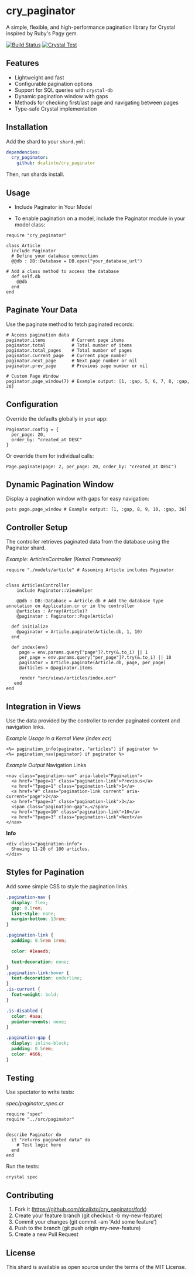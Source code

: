# cry_paginator

A simple, flexible, and high-performance pagination library for Crystal inspired by Ruby's Pagy gem.

[![Build Status](http://localhost:8080/buildStatus/icon?job=cry_paginator)](http://localhost:8080/job/cry_paginator/)
[![Crystal Test](https://github.com/dcalixto/cry_paginator/actions/workflows/crystal-test.yml/badge.svg?branch=master)](https://github.com/dcalixto/cry_paginator/actions/workflows/crystal-test.yml)

## Features

- Lightweight and fast
- Configurable pagination options
- Support for SQL queries with `crystal-db`
- Dynamic pagination window with gaps
- Methods for checking first/last page and navigating between pages
- Type-safe Crystal implementation

## Installation

Add the shard to your `shard.yml`:

```yaml
dependencies:
  cry_paginator:
    github: dcalixto/cry_paginator
```

Then, run shards install.

## Usage

- Include Paginator in Your Model

- To enable pagination on a model, include the Paginator module in your model class:

```crystal
require "cry_paginator"

class Article
  include Paginator
  # Define your database connection
  @@db : DB::Database = DB.open("your_database_url")

# Add a class method to access the database
  def self.db
    @@db
  end
end
```

## Paginate Your Data

Use the paginate method to fetch paginated records:

```crystal
# Access pagination data
paginator.items          # Current page items
paginator.total          # Total number of items
paginator.total_pages    # Total number of pages
paginator.current_page   # Current page number
paginator.next_page      # Next page number or nil
paginator.prev_page      # Previous page number or nil

# Custom Page Window
paginator.page_window(7) # Example output: [1, :gap, 5, 6, 7, 8, :gap, 20]

```

## Configuration

Override the defaults globally in your app:

```crystal
Paginator.config = {
  per_page: 20,
  order_by: "created_at DESC"
}
```

Or override them for individual calls:

```crystal
Page.paginate(page: 2, per_page: 20, order_by: "created_at DESC")
```

## Dynamic Pagination Window

Display a pagination window with gaps for easy navigation:

```crystal
puts page.page_window # Example output: [1, :gap, 8, 9, 10, :gap, 36]
```

## Controller Setup

The controller retrieves paginated data from the database using the Paginator shard.

_Example: ArticlesController (Kemal Framework)_

```crystal
require "./models/article" # Assuming Article includes Paginator


class ArticlesController
    include Paginator::ViewHelper

    @@db : DB::Database = Article.db # Add the database type annotation on Application.cr or in the controller
    @articles : Array(Article)?
    @paginator : Paginator::Page(Article)

  def initialize
    @paginator = Article.paginate(Article.db, 1, 10)
  end

  def index(env)
     page = env.params.query["page"]?.try(&.to_i) || 1
     per_page = env.params.query["per_page"]?.try(&.to_i) || 10
     paginator = Article.paginate(Article.db, page, per_page)
     @articles = @paginator.items

     render "src/views/articles/index.ecr"
   end
end
```

## Integration in Views

Use the data provided by the controller to render paginated content and navigation links.

_Example Usage in a Kemal View (index.ecr)_

```crystal
<%= pagination_info(paginator, "articles") if paginator %>
<%= pagination_nav(paginator) if paginator %>

```

_Example Output_
Navigation Links

```crystal
<nav class="pagination-nav" aria-label="Pagination">
  <a href="?page=1" class="pagination-link">Previous</a>
  <a href="?page=1" class="pagination-link">1</a>
  <a href="#" class="pagination-link current" aria-current="page">2</a>
  <a href="?page=3" class="pagination-link">3</a>
  <span class="pagination-gap">…</span>
  <a href="?page=10" class="pagination-link">10</a>
  <a href="?page=3" class="pagination-link">Next</a>
</nav>
```

**Info**

```crystal
<div class="pagination-info">
  Showing 11-20 of 100 articles.
</div>
```

## Styles for Pagination

Add some simple CSS to style the pagination links.

```css
.pagination-nav {
  display: flex;
  gap: 0.5rem;
  list-style: none;
  margin-bottom: 13rem;
}

.pagination-link {
  padding: 0.5rem 1rem;

  color: #1eaedb;

  text-decoration: none;
}
.pagination-link:hover {
  text-decoration: underline;
}
.is-current {
  font-weight: bold;
}

.is-disabled {
  color: #aaa;
  pointer-events: none;
}

.pagination-gap {
  display: inline-block;
  padding: 0.5rem;
  color: #666;
}
```

## Testing

Use spectator to write tests:

_spec/paginator_spec.cr_

```crystal
require "spec"
require "../src/paginator"


describe Paginator do
  it "returns paginated data" do
    # Test logic here
  end
end
```

Run the tests:

```crystal
crystal spec
```

## Contributing

1. Fork it (https://github.com/dcalixto/cry_paginator/fork)
2. Create your feature branch (git checkout -b my-new-feature)
3. Commit your changes (git commit -am 'Add some feature')
4. Push to the branch (git push origin my-new-feature)
5. Create a new Pull Request

## License

This shard is available as open source under the terms of the MIT License.
